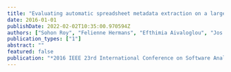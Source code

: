 ```yaml
---
title: "Evaluating automatic spreadsheet metadata extraction on a large set of responses from mooc participants"
date: 2016-01-01
publishDate: 2022-02-02T10:35:00.970594Z
authors: ["Sohon Roy", "Felienne Hermans", "Efthimia Aivaloglou", "Jos Winter", "Arie van Deursen"]
publication_types: ["1"]
abstract: ""
featured: false
publication: "*2016 IEEE 23rd International Conference on Software Analysis, Evolution, and Reengineering (SANER)*"
---
```


